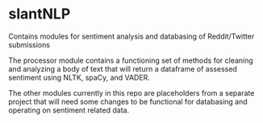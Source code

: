 # slantNLP
Contains modules for sentiment analysis and databasing of Reddit/Twitter submissions

The processor module contains a functioning set of methods for cleaning and analyzing a body of text that will return a dataframe of assessed sentiment using NLTK, spaCy, and VADER.

The other modules currently in this repo are placeholders from a separate project that will need some changes to be functional for databasing and operating on sentiment related data.
